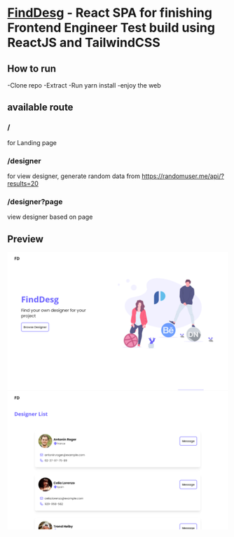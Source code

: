 # [FindDesg](https://#/) - React SPA for finishing Frontend Engineer Test build using ReactJS and TailwindCSS

## How to run

-Clone repo
-Extract
-Run yarn install
-enjoy the web

## available route

### /

for Landing page

### /designer

for view designer, generate random data from https://randomuser.me/api/?results=20

### /designer?page

view designer based on page

## Preview

![landing](./landing.png)
![designer](./designer.png)
